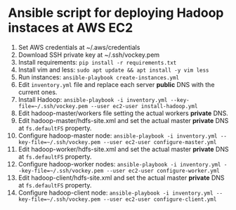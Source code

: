 # Ansible script for deploying Hadoop instaces at AWS EC2

1. Set AWS credentials at ~/.aws/credentials
2. Download SSH private key at ~/.ssh/vockey.pem
3. Install requirements: `pip install -r requirements.txt`
4. Install vim and less: `sudo apt update && apt install -y vim less`
5. Run instances: `ansible-playbook create-instances.yml`
5. Edit `inventory.yml` file and replace each server **public** DNS with the current ones.
6. Install Hadoop: `ansible-playbook -i inventory.yml --key-file=~/.ssh/vockey.pem --user ec2-user install-hadoop.yml`
7. Edit hadoop-master/workers file setting the actual workers **private** DNS.
8. Edit hadoop-master/hdfs-site.xml and set the actual master **private** DNS at `fs.defaultFS` property.
9. Configure hadoop-master node: `ansible-playbook -i inventory.yml --key-file=~/.ssh/vockey.pem --user ec2-user configure-master.yml`
10. Edit hadoop-worker/hdfs-site.xml and set the actual master **private** DNS at `fs.defaultFS` property.
11. Configure hadoop-worker nodes: `ansible-playbook -i inventory.yml --key-file=~/.ssh/vockey.pem --user ec2-user configure-worker.yml`
12. Edit hadoop-client/hdfs-site.xml and set the actual master **private** DNS at `fs.defaultFS` property.
12. Configure hadoop-client node: `ansible-playbook -i inventory.yml --key-file=~/.ssh/vockey.pem --user ec2-user configure-client.yml`